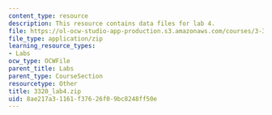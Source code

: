 ```yaml
---
content_type: resource
description: This resource contains data files for lab 4.
file: https://ol-ocw-studio-app-production.s3.amazonaws.com/courses/3-320-atomistic-computer-modeling-of-materials-sma-5107-spring-2005/8ae217a31161f37626f09bc8248ff50e_3320_lab4.zip
file_type: application/zip
learning_resource_types:
- Labs
ocw_type: OCWFile
parent_title: Labs
parent_type: CourseSection
resourcetype: Other
title: 3320_lab4.zip
uid: 8ae217a3-1161-f376-26f0-9bc8248ff50e
---
```

